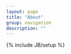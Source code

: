 ```yaml
---
layout: page
title: "About"
group: navigation
description: ""
---
```

{% include JB/setup %}
